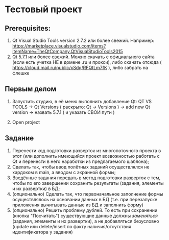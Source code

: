 # Тестовый проект
## Prerequisites:
1. Qt Visual Studio Tools version 2.7.2 или более свежий. Например: https://marketplace.visualstudio.com/items?itemName=TheQtCompany.QtVisualStudioTools2015
2. Qt 5.7.1 или более свежий. Можно скачать с официального сайта (если есть учетка НЕ в домене .ru и прокси), либо скачать отсюда ( https://cloud.mail.ru/public/xSdq/RFQtLm7fK ), либо забрать на флешке

## Первым делом
1. Запустить студию, в её меню выполнить добавление Qt:
    QT VS TOOLS -> Qt Versions ( раскрыто: Qt -> Versions ) -> add new Qt version -> назвать 5.7.1 ( и указать СВОИ пути )

2. Open project

## Задание
1. Перенести код подготовки разверток из многопоточного проекта в этот (или дополнить имеющийся проект возвожностью работать с Qt и перенести в него наработки из предлагаемого шаблона);
2. Сделать так, чтобы ввод полётных заданий осуществлялся не хардоком в main, а вводом с экранной формы;
3. Введённые задания передать в метод подготовки разверток с тем, чтобы по его завершении сохранить результаты (задания, элементы и их развертки) в БД;
4. (опционально) Сделать так, что первоначальное заполнение формы осуществлялось на основании данных в БД (т.е. при перезапуске приложения вычитывать данные из БД и заполнить форму)
5. (опционально) Решить проблему дублей. То есть при сохранении (кнопка "Посчитать") существующие данные должны _заменяться_ (задания, элементы и их развертки), а не добавляться безусловно (update или delete/insert по факту наличия/отсутствия идентификатора у задания)
